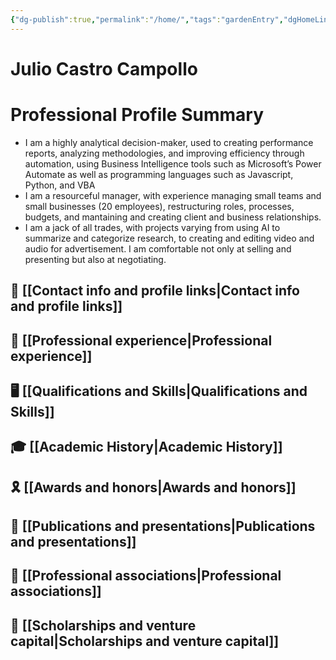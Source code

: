 ```yaml
---
{"dg-publish":true,"permalink":"/home/","tags":"gardenEntry","dgHomeLink":true,"dgPassFrontmatter":false}
---
```



# Julio Castro Campollo
# Professional Profile Summary
- I am a highly analytical decision-maker, used to creating performance reports, analyzing methodologies, and improving efficiency through automation, using Business Intelligence tools such as Microsoft’s Power Automate as well as programming languages such as Javascript, Python, and VBA
- I am a resourceful manager, with experience managing small teams and small businesses (20 employees), restructuring roles, processes, budgets, and mantaining and creating client and business relationships.
- I am a jack of all trades, with projects varying from using AI to summarize and categorize research, to creating and editing video and audio for advertisement. I am comfortable not only at selling and presenting but also at negotiating. 

## 📖 [[Contact info and profile links|Contact info and profile links]]
## 💼 [[Professional experience|Professional experience]]
## 🖥️ [[Qualifications and Skills|Qualifications and Skills]]
## 🎓 [[Academic History|Academic History]]
## 🎗️ [[Awards and honors|Awards and honors]]
## 📑 [[Publications and presentations|Publications and presentations]]
## 🥂 [[Professional associations|Professional associations]]
## 🏦 [[Scholarships and venture capital|Scholarships and venture capital]]

